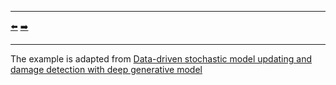 ***
[⬅️](../022/README.md "Previous example")
[➡️](../024/README.md "Next example")
***

The example is adapted from [Data-driven stochastic model updating and damage detection with deep generative model](https://doi.org/10.1016/j.ymssp.2025.112743)

